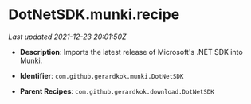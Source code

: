 # DotNetSDK.munki.recipe

_Last updated 2021-12-23 20:01:50Z_

- **Description**: Imports the latest release of Microsoft's .NET SDK into Munki.

- **Identifier**: `com.github.gerardkok.munki.DotNetSDK`

- **Parent Recipes**: `com.github.gerardkok.download.DotNetSDK`
